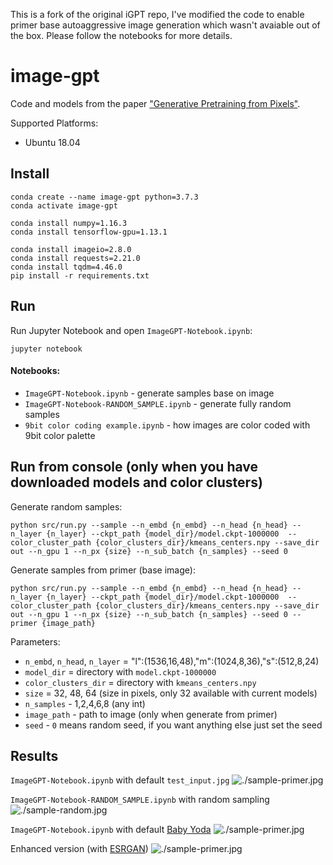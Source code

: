 This is a fork of the original iGPT repo, I've modified the code to enable primer base autoaggressive image generation which wasn't avaiable out of the box. Please follow the notebooks for more details.

# image-gpt

Code and models from the paper ["Generative Pretraining from Pixels"](https://cdn.openai.com/papers/Generative_Pretraining_from_Pixels_V2.pdf).

Supported Platforms:

- Ubuntu 18.04

## Install

```shell
conda create --name image-gpt python=3.7.3
conda activate image-gpt

conda install numpy=1.16.3
conda install tensorflow-gpu=1.13.1

conda install imageio=2.8.0
conda install requests=2.21.0
conda install tqdm=4.46.0
pip install -r requirements.txt
```


## Run 
Run Jupyter Notebook and open `ImageGPT-Notebook.ipynb`:
```shell
jupyter notebook
```

#### Notebooks:

- `ImageGPT-Notebook.ipynb` - generate samples base on image
- `ImageGPT-Notebook-RANDOM_SAMPLE.ipynb` - generate fully random samples
- `9bit color coding example.ipynb` - how images are color coded with 9bit color palette

## Run from console (only when you have downloaded models and color clusters)

Generate random samples:
```shell
python src/run.py --sample --n_embd {n_embd} --n_head {n_head} --n_layer {n_layer} --ckpt_path {model_dir}/model.ckpt-1000000  --color_cluster_path {color_clusters_dir}/kmeans_centers.npy --save_dir out --n_gpu 1 --n_px {size} --n_sub_batch {n_samples} --seed 0
```

Generate samples from primer (base image):
```shell
python src/run.py --sample --n_embd {n_embd} --n_head {n_head} --n_layer {n_layer} --ckpt_path {model_dir}/model.ckpt-1000000  --color_cluster_path {color_clusters_dir}/kmeans_centers.npy --save_dir out --n_gpu 1 --n_px {size} --n_sub_batch {n_samples} --seed 0 --primer {image_path}
```

Parameters:
- `n_embd`, `n_head`, `n_layer` = "l":(1536,16,48),"m":(1024,8,36),"s":(512,8,24)
- `model_dir` = directory with `model.ckpt-1000000`
- `color_clusters_dir` = directory with `kmeans_centers.npy`
- `size` = 32, 48, 64 (size in pixels, only 32 available with current models)
- `n_samples` - 1,2,4,6,8 (any int)
- `image_path` - path to image (only when generate from primer)
- `seed` - `0` means random seed, if you want anything else just set the seed  

## Results

`ImageGPT-Notebook.ipynb` with default `test_input.jpg`
![./sample-primer.jpg](generated/sample-primer.png)

`ImageGPT-Notebook-RANDOM_SAMPLE.ipynb` with random sampling
![./sample-random.jpg](generated/sample-random.png)

`ImageGPT-Notebook.ipynb` with default [Baby Yoda](https://www.vectorkhazana.com/assets/images/products/Disney-Baby-Yoda-Disney.jpg)
![./sample-primer.jpg](generated/yoda-gen.png)

Enhanced version (with [ESRGAN](https://github.com/xinntao/ESRGAN#esrgan-enhanced-srgan-rocket-basicsredvr))
![./sample-primer.jpg](generated/yoda-ench.png)
